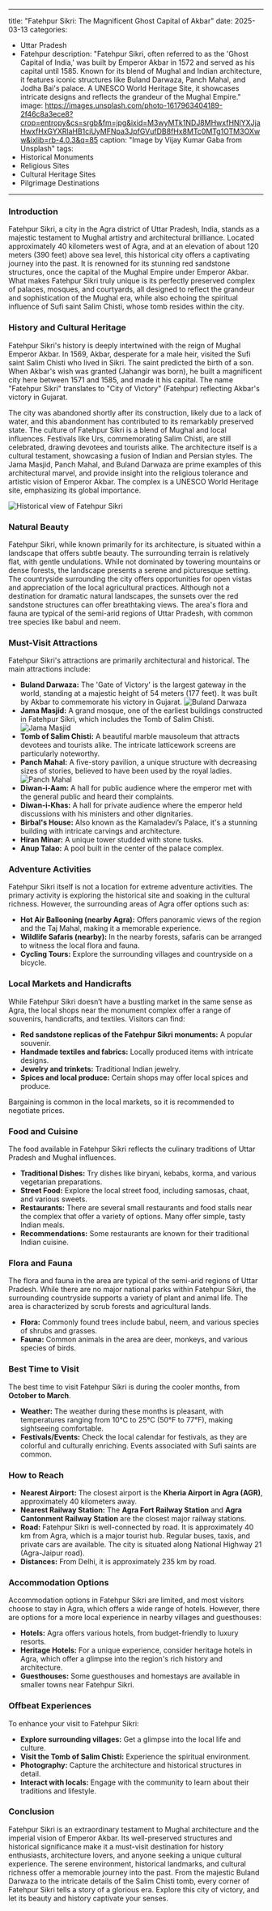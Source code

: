 
---
title: "Fatehpur Sikri: The Magnificent Ghost Capital of Akbar"
date: 2025-03-13
categories:
  - Uttar Pradesh
  - Fatehpur
description: "Fatehpur Sikri, often referred to as the 'Ghost Capital of India,' was built by Emperor Akbar in 1572 and served as his capital until 1585. Known for its blend of Mughal and Indian architecture, it features iconic structures like Buland Darwaza, Panch Mahal, and Jodha Bai's palace. A UNESCO World Heritage Site, it showcases intricate designs and reflects the grandeur of the Mughal Empire."
image: https://images.unsplash.com/photo-1617963404189-2f46c8a3ece8?crop=entropy&cs=srgb&fm=jpg&ixid=M3wyMTk1NDJ8MHwxfHNlYXJjaHwxfHxGYXRlaHB1ciUyMFNpa3JpfGVufDB8fHx8MTc0MTg1OTM3OXww&ixlib=rb-4.0.3&q=85
caption: "Image by Vijay Kumar Gaba from Unsplash"
tags: 
  - Historical Monuments
  - Religious Sites
  - Cultural Heritage Sites
  - Pilgrimage Destinations
---


### **Introduction**

Fatehpur Sikri, a city in the Agra district of Uttar Pradesh, India, stands as a majestic testament to Mughal artistry and architectural brilliance. Located approximately 40 kilometers west of Agra, and at an elevation of about 120 meters (390 feet) above sea level, this historical city offers a captivating journey into the past. It is renowned for its stunning red sandstone structures, once the capital of the Mughal Empire under Emperor Akbar. What makes Fatehpur Sikri truly unique is its perfectly preserved complex of palaces, mosques, and courtyards, all designed to reflect the grandeur and sophistication of the Mughal era, while also echoing the spiritual influence of Sufi saint Salim Chisti, whose tomb resides within the city.

### **History and Cultural Heritage**

Fatehpur Sikri's history is deeply intertwined with the reign of Mughal Emperor Akbar. In 1569, Akbar, desperate for a male heir, visited the Sufi saint Salim Chisti who lived in Sikri. The saint predicted the birth of a son. When Akbar's wish was granted (Jahangir was born), he built a magnificent city here between 1571 and 1585, and made it his capital. The name "Fatehpur Sikri" translates to "City of Victory" (Fatehpur) reflecting Akbar's victory in Gujarat.

The city was abandoned shortly after its construction, likely due to a lack of water, and this abandonment has contributed to its remarkably preserved state. The culture of Fatehpur Sikri is a blend of Mughal and local influences. Festivals like Urs, commemorating Salim Chisti, are still celebrated, drawing devotees and tourists alike. The architecture itself is a cultural testament, showcasing a fusion of Indian and Persian styles. The Jama Masjid, Panch Mahal, and Buland Darwaza are prime examples of this architectural marvel, and provide insight into the religious tolerance and artistic vision of Emperor Akbar. The complex is a UNESCO World Heritage site, emphasizing its global importance.

<img src="placeholder_image_fatehpur_sikri_history.jpg" alt="Historical view of Fatehpur Sikri">

### **Natural Beauty**

Fatehpur Sikri, while known primarily for its architecture, is situated within a landscape that offers subtle beauty. The surrounding terrain is relatively flat, with gentle undulations. While not dominated by towering mountains or dense forests, the landscape presents a serene and picturesque setting. The countryside surrounding the city offers opportunities for open vistas and appreciation of the local agricultural practices. Although not a destination for dramatic natural landscapes, the sunsets over the red sandstone structures can offer breathtaking views. The area's flora and fauna are typical of the semi-arid regions of Uttar Pradesh, with common tree species like babul and neem.

### **Must-Visit Attractions**

Fatehpur Sikri's attractions are primarily architectural and historical. The main attractions include:

*   **Buland Darwaza:** The 'Gate of Victory' is the largest gateway in the world, standing at a majestic height of 54 meters (177 feet). It was built by Akbar to commemorate his victory in Gujarat. <img src="placeholder_image_buland_darwaza.jpg" alt="Buland Darwaza">
*   **Jama Masjid:** A grand mosque, one of the earliest buildings constructed in Fatehpur Sikri, which includes the Tomb of Salim Chisti. <img src="placeholder_image_jama_masjid.jpg" alt="Jama Masjid">
*   **Tomb of Salim Chisti:** A beautiful marble mausoleum that attracts devotees and tourists alike. The intricate latticework screens are particularly noteworthy.
*   **Panch Mahal:** A five-story pavilion, a unique structure with decreasing sizes of stories, believed to have been used by the royal ladies. <img src="placeholder_image_panch_mahal.jpg" alt="Panch Mahal">
*   **Diwan-i-Aam:** A hall for public audience where the emperor met with the general public and heard their complaints.
*   **Diwan-i-Khas:** A hall for private audience where the emperor held discussions with his ministers and other dignitaries.
*   **Birbal's House:** Also known as the Kamaladevi’s Palace, it's a stunning building with intricate carvings and architecture.
*   **Hiran Minar:** A unique tower studded with stone tusks.
*   **Anup Talao:** A pool built in the center of the palace complex.

### **Adventure Activities**

Fatehpur Sikri itself is not a location for extreme adventure activities. The primary activity is exploring the historical site and soaking in the cultural richness. However, the surrounding areas of Agra offer options such as:

*   **Hot Air Ballooning (nearby Agra):** Offers panoramic views of the region and the Taj Mahal, making it a memorable experience.
*   **Wildlife Safaris (nearby):** In the nearby forests, safaris can be arranged to witness the local flora and fauna.
*   **Cycling Tours:** Explore the surrounding villages and countryside on a bicycle.

### **Local Markets and Handicrafts**

While Fatehpur Sikri doesn’t have a bustling market in the same sense as Agra, the local shops near the monument complex offer a range of souvenirs, handicrafts, and textiles. Visitors can find:

*   **Red sandstone replicas of the Fatehpur Sikri monuments:** A popular souvenir.
*   **Handmade textiles and fabrics:** Locally produced items with intricate designs.
*   **Jewelry and trinkets:** Traditional Indian jewelry.
*   **Spices and local produce:** Certain shops may offer local spices and produce.

Bargaining is common in the local markets, so it is recommended to negotiate prices.

### **Food and Cuisine**

The food available in Fatehpur Sikri reflects the culinary traditions of Uttar Pradesh and Mughal influences.

*   **Traditional Dishes:** Try dishes like biryani, kebabs, korma, and various vegetarian preparations.
*   **Street Food:** Explore the local street food, including samosas, chaat, and various sweets.
*   **Restaurants:** There are several small restaurants and food stalls near the complex that offer a variety of options. Many offer simple, tasty Indian meals.
*   **Recommendations:** Some restaurants are known for their traditional Indian cuisine.

### **Flora and Fauna**

The flora and fauna in the area are typical of the semi-arid regions of Uttar Pradesh. While there are no major national parks within Fatehpur Sikri, the surrounding countryside supports a variety of plant and animal life. The area is characterized by scrub forests and agricultural lands.

*   **Flora:** Commonly found trees include babul, neem, and various species of shrubs and grasses.
*   **Fauna:** Common animals in the area are deer, monkeys, and various species of birds.

### **Best Time to Visit**

The best time to visit Fatehpur Sikri is during the cooler months, from **October to March**.

*   **Weather:** The weather during these months is pleasant, with temperatures ranging from 10°C to 25°C (50°F to 77°F), making sightseeing comfortable.
*   **Festivals/Events:** Check the local calendar for festivals, as they are colorful and culturally enriching. Events associated with Sufi saints are common.

### **How to Reach**

*   **Nearest Airport:** The closest airport is the **Kheria Airport in Agra (AGR)**, approximately 40 kilometers away.
*   **Nearest Railway Station:** The **Agra Fort Railway Station** and **Agra Cantonment Railway Station** are the closest major railway stations.
*   **Road:** Fatehpur Sikri is well-connected by road. It is approximately 40 km from Agra, which is a major tourist hub. Regular buses, taxis, and private cars are available. The city is situated along National Highway 21 (Agra-Jaipur road).
*   **Distances:** From Delhi, it is approximately 235 km by road.

### **Accommodation Options**

Accommodation options in Fatehpur Sikri are limited, and most visitors choose to stay in Agra, which offers a wide range of hotels. However, there are options for a more local experience in nearby villages and guesthouses:

*   **Hotels:** Agra offers various hotels, from budget-friendly to luxury resorts.
*   **Heritage Hotels:** For a unique experience, consider heritage hotels in Agra, which offer a glimpse into the region's rich history and architecture.
*   **Guesthouses:** Some guesthouses and homestays are available in smaller towns near Fatehpur Sikri.

### **Offbeat Experiences**

To enhance your visit to Fatehpur Sikri:

*   **Explore surrounding villages:** Get a glimpse into the local life and culture.
*   **Visit the Tomb of Salim Chisti:** Experience the spiritual environment.
*   **Photography:** Capture the architecture and historical structures in detail.
*   **Interact with locals:** Engage with the community to learn about their traditions and lifestyle.

### **Conclusion**

Fatehpur Sikri is an extraordinary testament to Mughal architecture and the imperial vision of Emperor Akbar. Its well-preserved structures and historical significance make it a must-visit destination for history enthusiasts, architecture lovers, and anyone seeking a unique cultural experience. The serene environment, historical landmarks, and cultural richness offer a memorable journey into the past. From the majestic Buland Darwaza to the intricate details of the Salim Chisti tomb, every corner of Fatehpur Sikri tells a story of a glorious era. Explore this city of victory, and let its beauty and history captivate your senses.


